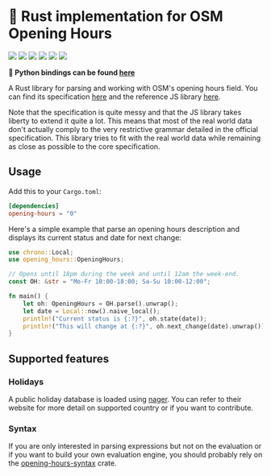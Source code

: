 🦀 Rust implementation for OSM Opening Hours
============================================

[![](https://img.shields.io/crates/v/opening-hours)][opening-hours]
[![](https://img.shields.io/pypi/v/opening-hours-py)][pypy]
[![](https://img.shields.io/docsrs/opening-hours)][docs]
[![](https://img.shields.io/crates/l/opening-hours)][opening-hours]
[![](https://img.shields.io/codecov/c/github/remi-dupre/opening-hours-rs)][codecov]
[![](https://img.shields.io/crates/d/opening-hours)][opening-hours]


**🐍 Python bindings can be found [here](https://github.com/remi-dupre/opening-hours-rs/tree/master/python)**

A Rust library for parsing and working with OSM's opening hours field. You can
find its specification [here](https://wiki.openstreetmap.org/wiki/Key:opening_hours/specification)
and the reference JS library [here](https://github.com/opening-hours/opening_hours.js).

Note that the specification is quite messy and that the JS library takes
liberty to extend it quite a lot. This means that most of the real world data
don't actually comply to the very restrictive grammar detailed in the official
specification. This library tries to fit with the real world data while
remaining as close as possible to the core specification.


Usage
-----

Add this to your `Cargo.toml`:

```toml
[dependencies]
opening-hours = "0"
```

Here's a simple example that parse an opening hours description and displays
its current status and date for next change:

```rust
use chrono::Local;
use opening_hours::OpeningHours;

// Opens until 18pm during the week and until 12am the week-end.
const OH: &str = "Mo-Fr 10:00-18:00; Sa-Su 10:00-12:00";

fn main() {
    let oh: OpeningHours = OH.parse().unwrap();
    let date = Local::now().naive_local();
    println!("Current status is {:?}", oh.state(date));
    println!("This will change at {:?}", oh.next_change(date).unwrap());
}
```


Supported features
------------------

### Holidays

A public holiday database is loaded using [nager]. You can refer to their
website for more detail on supported country or if you want to contribute.


### Syntax

If you are only interested in parsing expressions but not on the evaluation or
if you want to build your own evaluation engine, you should probably rely on
the [opening-hours-syntax] crate.



[opening-hours]: https://crates.io/crates/opening-hours
    "Package"

[opening-hours-syntax]: https://crates.io/crates/opening-hours-syntax
    "Syntax Package"

[docs]: https://docs.rs/opening-hours
    "Documentation"

[pypy]: https://pypi.org/project/opening-hours-py
    "Python package"

[codecov]: https://app.codecov.io/gh/remi-dupre/opening-hours-rs
    "Code coverage"

[workalendar]: https://pypi.org/project/workalendar/
    "Worldwide holidays and working days helper and toolkit."

[nager]: https://date.nager.at/api/v3
    "Worldwide holidays (REST API)"

